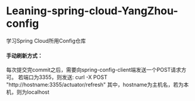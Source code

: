 # Leaning-spring-cloud-YangZhou-config
 学习Spring Cloud所用Config仓库

#### 手动刷新方式：
每次提交完commit之后，需要向spring-config-client端发送一个POST请求方可。
若端口为3355，则发送: curl -X POST "http://hostname:3355/actuator/refresh"
其中，hostname为主机名，若为本机，则为localhost

